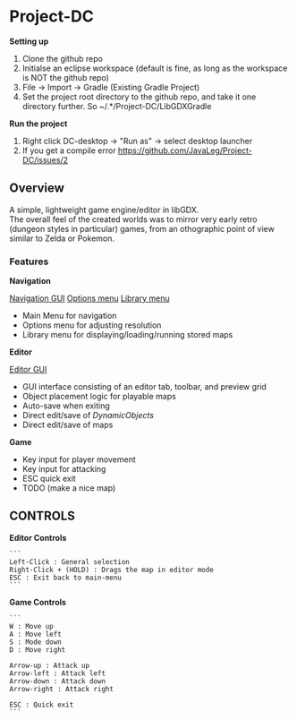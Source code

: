 # Project-DC

**Setting up**

1. Clone the github repo  
2. Initialse an eclipse workspace (default is fine, as long as the workspace is NOT the github repo)  
3. File -> Import -> Gradle (Existing Gradle Project)  
4. Set the project root directory to the github repo, and take it one directory further. So ~/.\*/Project-DC/LibGDXGradle<p>
  
**Run the project**

  1. Right click DC-desktop -> "Run as" -> select desktop launcher  
  2. If you get a compile error https://github.com/JavaLeg/Project-DC/issues/2  
  
 
## Overview

  A simple, lightweight game engine/editor in libGDX.  
  The overall feel of the created worlds was to mirror very early retro (dungeon styles in particular) games, from an othographic point of view similar to Zelda or Pokemon.  
  
  ### Features
  
  **Navigation**

  [Navigation GUI](docs/main.png?raw=true)
  [Options menu](docs/options.png?raw=true)
  [Library menu](docs/library.png?raw=true)
  
  - Main Menu for navigation  
  - Options menu for adjusting resolution  
  - Library menu for displaying/loading/running stored maps  
  
  **Editor**

  [Editor GUI](docs/editor.png?raw=true)
  
  - GUI interface consisting of an editor tab, toolbar, and preview grid  
  - Object placement logic for playable maps  
  - Auto-save when exiting  
  - Direct edit/save of *DynamicObjects*  
  - Direct edit/save of maps  

  **Game**

  - Key input for player movement
  - Key input for attacking
  - ESC quick exit
  - TODO (make a nice map)



## CONTROLS

**Editor Controls**

	```
	Left-Click : General selection  
	Right-Click + (HOLD) : Drags the map in editor mode  
	ESC : Exit back to main-menu  
	```

**Game Controls**

	```
	W : Move up
	A : Move left
	S : Mode down
	D : Move right

	Arrow-up : Attack up
	Arrow-left : Attack left
	Arrow-down : Attack down
	Arrow-right : Attack right

	ESC : Quick exit
	```

  
